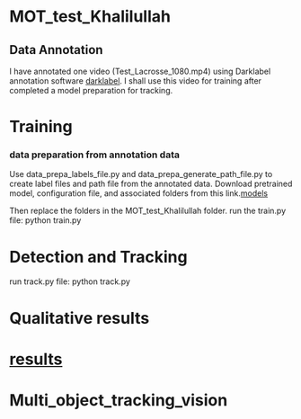 
# MOT_test_Khalilullah
## Data Annotation
I have annotated one video (Test_Lacrosse_1080.mp4) using Darklabel annotation software [darklabel](https://github.com/darkpgmr/DarkLabel). I shall use this video for training after completed a model preparation for tracking.

# Training
### data preparation from annotation data
Use data_prepa_labels_file.py and data_prepa_generate_path_file.py to create label files and path file from the annotated data.
Download pretrained model, configuration file, and associated folders from this link.[models](https://drive.google.com/drive/folders/1myYZUre4hXPoyzKrmbVSAzWwPp0y7lif?usp=sharing)

Then replace the folders in the MOT_test_Khalilullah folder.
run the train.py file: python train.py

# Detection and Tracking
run track.py file: python track.py

# Qualitative results
[results](https://drive.google.com/drive/folders/1PmNKGFo-UP7ZZ5SrTcYdr8VUv9TvGJkB?usp=sharing)
=======
# Multi_object_tracking_vision

